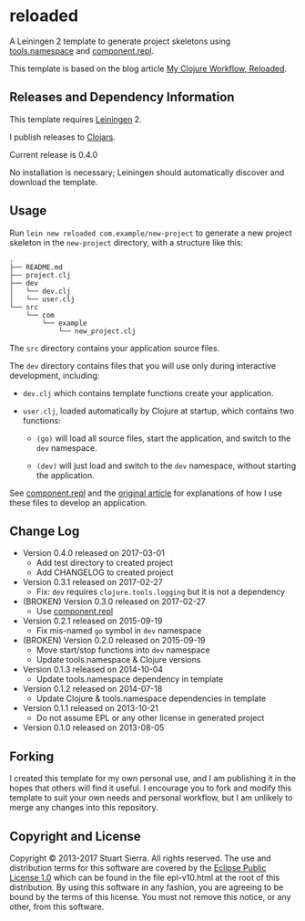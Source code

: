 # reloaded

A Leiningen 2 template to generate project skeletons using
[tools.namespace] and [component.repl].

This template is based on the blog article [My Clojure Workflow, Reloaded].


[tools.namespace]: https://github.com/clojure/tools.namespace
[component.repl]: https://github.com/stuartsierra/component.repl
[My Clojure Workflow, Reloaded]: http://thinkrelevance.com/blog/2013/06/04/clojure-workflow-reloaded


## Releases and Dependency Information

This template requires [Leiningen] 2.

I publish releases to [Clojars].

Current release is 0.4.0

No installation is necessary; Leiningen should automatically discover
and download the template.

[Leiningen]: http://leiningen.org/
[Clojars]: http://clojars.org/


## Usage

Run `lein new reloaded com.example/new-project` to generate a new
project skeleton in the `new-project` directory, with a structure like
this:

    .
    ├── README.md
    ├── project.clj
    ├── dev
    │   └── dev.clj
    │   └── user.clj
    └── src
        └── com
            └── example
                └── new_project.clj

The `src` directory contains your application source files.

The `dev` directory contains files that you will use only during
interactive development, including:

 * `dev.clj` which contains template functions create your
   application.

 * `user.clj`, loaded automatically by Clojure at startup, which
   contains two functions:

   * `(go)` will load all source files, start the application, and
     switch to the `dev` namespace.

   * `(dev)` will just load and switch to the `dev` namespace, without
     starting the application.

See [component.repl] and the [original article] for explanations of
how I use these files to develop an application.

[original article]: http://thinkrelevance.com/blog/2013/06/04/clojure-workflow-reloaded


## Change Log

* Version 0.4.0 released on 2017-03-01
  * Add test directory to created project
  * Add CHANGELOG to created project
* Version 0.3.1 released on 2017-02-27
  * Fix: `dev` requires `clojure.tools.logging` but it is not a dependency
* (BROKEN) Version 0.3.0 released on 2017-02-27
  * Use [component.repl]
* Version 0.2.1 released on 2015-09-19
  * Fix mis-named `go` symbol in `dev` namespace
* (BROKEN) Version 0.2.0 released on 2015-09-19
  * Move start/stop functions into `dev` namespace
  * Update tools.namespace & Clojure versions
* Version 0.1.3 released on 2014-10-04
  * Update tools.namespace dependency in template
* Version 0.1.2 released on 2014-07-18
  * Update Clojure & tools.namespace dependencies in template
* Version 0.1.1 released on 2013-10-21
  * Do not assume EPL or any other license in generated project
* Version 0.1.0 released on 2013-08-05


## Forking

I created this template for my own personal use, and I am publishing
it in the hopes that others will find it useful. I encourage you to
fork and modify this template to suit your own needs and personal
workflow, but I am unlikely to merge any changes into this repository.


## Copyright and License

Copyright © 2013-2017 Stuart Sierra. All rights reserved. The use and
distribution terms for this software are covered by the
[Eclipse Public License 1.0] which can be found in the file
epl-v10.html at the root of this distribution. By using this software
in any fashion, you are agreeing to be bound by the terms of this
license. You must not remove this notice, or any other, from this
software.

[Eclipse Public License 1.0]: http://opensource.org/licenses/eclipse-1.0.php
